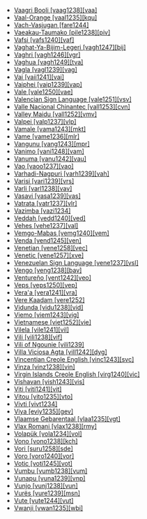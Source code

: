 - [Vaagri Booli [vaag1238][vaa]](tree/indo1319/clas1257/indo1320/indo1321/indo1322/subc1234/bhil1254/vaag1238/md.ini)
- [Vaal-Orange [vaal1235][kqu]](tree/tuuu1241/kwii1241/east2867/vaal1235/md.ini)
- [Vach-Vasjugan [fare1244]](tree/ural1272/khan1279/east2774/fare1244/md.ini)
- [Vaeakau-Taumako [pile1238][piv]](tree/aust1307/mala1545/cent2237/east2712/ocea1241/cent2060/east2445/poly1242/nucl1485/pile1238/md.ini)
- [Vafsi [vafs1240][vaf]](tree/indo1319/clas1257/indo1320/iran1269/cent2317/cent2318/nort3177/tati1243/tati1244/sout3177/vafs1241/vafs1240/md.ini)
- [Vaghat-Ya-Bijim-Legeri [vagh1247][bij]](tree/atla1278/volt1241/benu1247/benu1248/taro1265/kwan1287/vagh1247/md.ini)
- [Vaghri [vagh1246][vgr]](tree/indo1319/clas1257/indo1320/indo1321/indo1322/subc1234/guja1255/guja1256/west2830/vagh1246/md.ini)
- [Vaghua [vagh1249][tva]](tree/aust1307/mala1545/cent2237/east2712/ocea1241/west2818/meso1253/newi1242/stge1234/nort3225/choi1242/west2856/vagh1249/md.ini)
- [Vagla [vagl1239][vag]](tree/atla1278/volt1241/nort3149/gura1261/cent2243/sout3164/grus1239/east2740/west2837/sisa1247/chak1272/chak1273/vagl1239/md.ini)
- [Vai [vaii1241][vai]](tree/mand1469/west2780/mand1431/cent2047/mand1432/mand1433/vaik1238/vaii1241/md.ini)
- [Vaiphei [vaip1239][vap]](tree/sino1245/kuki1245/kuki1246/peri1260/nort3179/siza1239/gang1271/vaip1239/md.ini)
- [Vale [vale1250][vae]](tree/cent2225/sara1341/sbbo1237/nucl1719/ndug1243/vale1250/md.ini)
- [Valencian Sign Language [vale1251][vsv]](tree/sign1238/deaf1237/lsfi1234/cata1287/vale1251/md.ini)
- [Valle Nacional Chinantec [vall1253][cvn]](tree/otom1299/west2783/otop1241/chin1484/cent2365/sout3333/chin1485/vall1253/md.ini)
- [Valley Maidu [vall1252][vmv]](tree/maid1262/vall1252/md.ini)
- [Valpei [valp1237][vlp]](tree/aust1307/mala1545/cent2237/east2712/ocea1241/nort3195/nort3205/espi1234/west2956/nort3217/valp1237/md.ini)
- [Vamale [vama1243][mkt]](tree/aust1307/mala1545/cent2237/east2712/ocea1241/sout3173/newc1243/main1286/nort3325/nort3211/vohk1236/vohk1234/vama1243/md.ini)
- [Vame [vame1236][mlr]](tree/afro1255/chad1250/bium1280/hurz1242/vame1236/md.ini)
- [Vangunu [vang1243][mpr]](tree/aust1307/mala1545/cent2237/east2712/ocea1241/west2818/meso1253/newi1242/stge1234/nort3225/newg1239/east2761/maro1247/vang1243/md.ini)
- [Vanimo [vani1248][vam]](tree/skoo1245/skou1238/skou1239/vani1248/md.ini)
- [Vanuma [vanu1242][vau]](tree/atla1278/volt1241/benu1247/bant1294/sout3152/narr1281/lebo1246/nyal1255/vanu1247/vanu1242/md.ini)
- [Vao [vaoo1237][vao]](tree/aust1307/mala1545/cent2237/east2712/ocea1241/nort3195/cent2269/mala1539/nort3223/nort3230/boto1250/vaoo1237/md.ini)
- [Varhadi-Nagpuri [varh1239][vah]](tree/indo1319/clas1257/indo1320/indo1321/indo1325/mara1416/bera1268/varh1239/md.ini)
- [Varisi [vari1239][vrs]](tree/aust1307/mala1545/cent2237/east2712/ocea1241/west2818/meso1253/newi1242/stge1234/nort3225/choi1242/west2856/vari1239/md.ini)
- [Varli [varl1238][vav]](tree/indo1319/clas1257/indo1320/indo1321/indo1325/mara1416/varl1238/md.ini)
- [Vasavi [vasa1239][vas]](tree/indo1319/clas1257/indo1320/indo1321/indo1322/subc1234/bhil1254/vasa1240/vasa1239/md.ini)
- [Vatrata [vatr1237][vlr]](tree/book1242/vatr1237/md.ini)
- [Vazimba [vazi1234]](tree/uncl1493/vazi1234/md.ini)
- [Veddah [vedd1240][ved]](tree/indo1319/clas1257/indo1320/indo1321/sinh1245/sinh1247/vedd1240/md.ini)
- [Vehes [vehe1237][val]](tree/aust1307/mala1545/cent2237/east2712/ocea1241/west2818/nort3206/huon1245/sout2878/buan1245/vehe1237/md.ini)
- [Vemgo-Mabas [vemg1240][vem]](tree/afro1255/chad1250/bium1280/nort3156/lama1287/vemg1240/md.ini)
- [Venda [vend1245][ven]](tree/atla1278/volt1241/benu1247/bant1294/sout3152/narr1281/east2731/sout3180/soth1250/vend1245/md.ini)
- [Venetian [vene1258][vec]](tree/indo1319/clas1257/ital1284/lati1262/lati1263/impe1234/roma1334/ital1285/west2813/shif1234/nort3208/gall1279/vene1258/md.ini)
- [Venetic [vene1257][xve]](tree/indo1319/clas1257/vene1257/md.ini)
- [Venezuelan Sign Language [vene1237][vsl]](tree/sign1238/deaf1237/span1269/vene1237/md.ini)
- [Vengo [veng1238][bav]](tree/atla1278/volt1241/benu1247/bant1294/sout3152/wide1239/narr1282/ring1243/sout2822/babu1241/veng1238/md.ini)
- [Ventureño [vent1242][veo]](tree/chum1262/sout3132/cent2139/vent1242/md.ini)
- [Veps [veps1250][vep]](tree/ural1272/finn1317/coas1319/neva1234/nort3282/lado1234/east2796/veps1250/md.ini)
- [Vera'a [vera1241][vra]](tree/aust1307/mala1545/cent2237/east2712/ocea1241/nort3195/nort3205/torr1262/leme1240/vera1241/md.ini)
- [Vere Kaadam [vere1252]](tree/atla1278/volt1241/nort3149/came1255/samb1322/samb1323/nort3259/vere1249/vere1250/vere1252/md.ini)
- [Vidunda [vidu1238][vid]](tree/atla1278/volt1241/benu1247/bant1294/sout3152/narr1281/east2731/nort3203/nort3209/ruvu1235/west2846/vidu1239/vidu1238/md.ini)
- [Viemo [viem1243][vig]](tree/atla1278/volt1241/nort3149/gura1261/viem1243/md.ini)
- [Vietnamese [viet1252][vie]](tree/aust1305/viet1250/viet1251/viet1252/md.ini)
- [Vilela [vile1241][vil]](tree/vile1241/md.ini)
- [Vili [vili1238][vif]](tree/atla1278/volt1241/benu1247/bant1294/sout3152/narr1281/cent2260/kong1295/kong1296/kiko1234/core1256/west2874/bant1296/vili1238/md.ini)
- [Vili of Ngounie [vili1239]](tree/atla1278/volt1241/benu1247/bant1294/sout3152/narr1281/cent2260/njeb1243/sigu1234/njeb1244/vili1239/md.ini)
- [Villa Viciosa Agta [vill1242][dyg]](tree/unat1236/aust1312/vill1242/md.ini)
- [Vincentian Creole English [vinc1243][svc]](tree/indo1319/clas1257/germ1287/nort3152/west2793/nort3175/angl1264/angl1265/late1254/merc1242/macr1271/guin1259/cari1284/east2759/vinc1244/vinc1243/md.ini)
- [Vinza [vinz1238][vin]](tree/atla1278/volt1241/benu1247/bant1294/sout3152/narr1281/east2731/nort3203/grea1289/west2842/kivu1239/rwan1241/vinz1238/md.ini)
- [Virgin Islands Creole English [virg1240][vic]](tree/indo1319/clas1257/germ1287/nort3152/west2793/nort3175/angl1264/angl1265/late1254/merc1242/macr1271/guin1259/cari1284/east2759/barb1266/virg1240/md.ini)
- [Vishavan [vish1243][vis]](tree/drav1251/sout3133/sout3138/tami1291/tami1292/tami1293/tami1294/tami1297/tami1298/mala1541/vish1243/md.ini)
- [Viti [viti1241][vit]](tree/atla1278/volt1241/benu1247/bant1294/sout3152/wide1239/narr1282/unun9913/viti1241/md.ini)
- [Vitou [vito1235][vto]](tree/toro1256/tora1268/coas1312/beta1259/vito1235/md.ini)
- [Vivti [vivt1234]](tree/aust1307/mala1545/cent2237/east2712/ocea1241/nort3195/cent2269/mala1539/west2871/peri1262/sout3240/uncl1500/niti1250/vivt1234/md.ini)
- [Viya [eviy1235][gev]](tree/atla1278/volt1241/benu1247/bant1294/sout3152/narr1281/bant1295/b10b1234/tsog1242/sout3191/eviy1235/md.ini)
- [Vlaamse Gebarentaal [vlaa1235][vgt]](tree/sign1238/deaf1237/lsfi1234/dutc1259/belg1242/vlaa1235/md.ini)
- [Vlax Romani [vlax1238][rmy]](tree/indo1319/clas1257/indo1320/indo1321/indo1322/roma1329/vlax1238/md.ini)
- [Volapük [vola1234][vol]](tree/arti1236/vola1234/md.ini)
- [Vono [vono1238][kch]](tree/unat1236/atla1280/vono1238/md.ini)
- [Vori [suru1258][sde]](tree/atla1278/volt1241/benu1247/kain1275/cent2242/basa1288/east2404/josa1234/kaur1268/suru1258/md.ini)
- [Voro [voro1240][vor]](tree/atla1278/volt1241/nort3149/came1255/bena1258/bena1259/yung1254/voro1240/md.ini)
- [Votic [voti1245][vot]](tree/ural1272/finn1317/coas1319/neva1234/cent2329/voti1245/md.ini)
- [Vumbu [vumb1238][vum]](tree/atla1278/volt1241/benu1247/bant1294/sout3152/narr1281/cent2260/kong1295/kong1296/kiko1234/core1256/west2874/lumb1251/ngub1240/sang1341/punu1240/vumb1238/md.ini)
- [Vunapu [vuna1239][vnp]](tree/aust1307/mala1545/cent2237/east2712/ocea1241/nort3195/nort3205/espi1234/west2956/nort3217/vuna1239/md.ini)
- [Vunjo [vunj1238][vun]](tree/atla1278/volt1241/benu1247/bant1294/sout3152/narr1281/east2731/nort3203/kili1269/chag1248/chag1250/cent2286/vunj1238/md.ini)
- [Vurës [vure1239][msn]](tree/aust1307/mala1545/cent2237/east2712/ocea1241/nort3195/nort3205/torr1262/vure1239/md.ini)
- [Vute [vute1244][vut]](tree/atla1278/volt1241/benu1247/bant1294/nort3168/mamb1309/niza1234/konj1251/mamb1310/vuti1235/vute1246/vute1244/md.ini)
- [Vwanji [vwan1235][wbi]](tree/atla1278/volt1241/benu1247/bant1294/sout3152/narr1281/east2731/nort3203/sout3185/wanj1243/vwan1235/md.ini)

